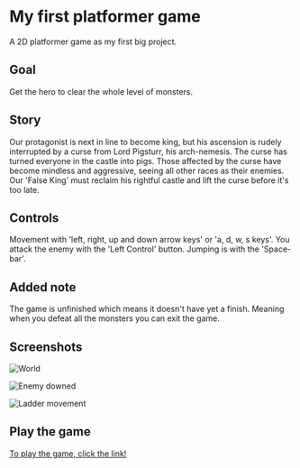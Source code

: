 # My first platformer game
A 2D platformer game as my first big project.

## Goal

Get the hero to clear the whole level of monsters.

## Story

Our protagonist is next in line to become king, but his ascension is rudely interrupted by a curse from Lord Pigsturr, his arch-nemesis. The curse has turned everyone in the castle into pigs. Those affected by the curse have become mindless and aggressive, seeing all other races as their enemies. Our 'False King' must reclaim his rightful castle and lift the curse before it's too late.

## Controls

Movement with 'left, right, up and down arrow keys' or 'a, d, w, s keys'.
You attack the enemy with the 'Left Control' button.
Jumping is with the 'Space-bar'.

## Added note

The game is unfinished which means it doesn't have yet a finish. 
Meaning when you defeat all the monsters you can exit the game.

## Screenshots

![World](https://raw.githubusercontent.com/itsLuk4/falseking2Demo.github.io/master/screenshots/Hero1.png)

![Enemy downed](https://raw.githubusercontent.com/itsLuk4/falseking2Demo.github.io/master/screenshots/Hero2.png)

![Ladder movement](https://raw.githubusercontent.com/itsLuk4/falseking2Demo.github.io/master/screenshots/Hero3.png)

## Play the game

<a href="False King 2D/demoVersion/index.html"> To play the game, click the link!</a>
